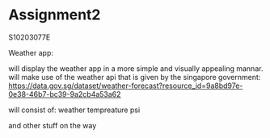 # Assignment2
S10203077E

Weather app:

will display the weather app in a more simple and visually appealing mannar.
will make use of the weather api that is given by the singapore government:
  https://data.gov.sg/dataset/weather-forecast?resource_id=9a8bd97e-0e38-46b7-bc39-9a2cb4a53a62

will consist of:
weather
tempreature
psi

and other stuff on the way
